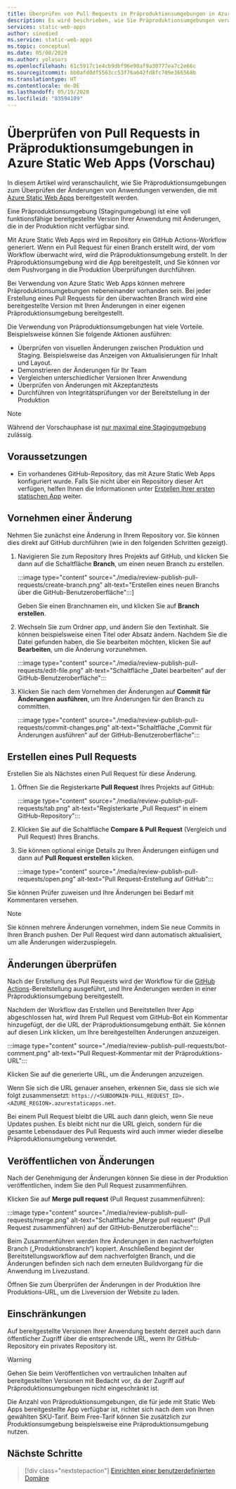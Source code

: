 ```yaml
---
title: Überprüfen von Pull Requests in Präproduktionsumgebungen in Azure Static Web Apps
description: Es wird beschrieben, wie Sie Präproduktionsumgebungen verwenden, um Änderungen von Pull Requests in Azure Static Web Apps zu überprüfen.
services: static-web-apps
author: sinedied
ms.service: static-web-apps
ms.topic: conceptual
ms.date: 05/08/2020
ms.author: yolasors
ms.openlocfilehash: 61c5917c1e4cb9dbf96e90af9a30777ea7c2e66c
ms.sourcegitcommit: bb0afd0df5563cc53f76a642fd8fc709e366568b
ms.translationtype: HT
ms.contentlocale: de-DE
ms.lasthandoff: 05/19/2020
ms.locfileid: "83594109"
---
```

# <a name="review-pull-requests-in-pre-production-environments-in-azure-static-web-apps-preview"></a>Überprüfen von Pull Requests in Präproduktionsumgebungen in Azure Static Web Apps (Vorschau)

In diesem Artikel wird veranschaulicht, wie Sie Präproduktionsumgebungen zum Überprüfen der Änderungen von Anwendungen verwenden, die mit [Azure Static Web Apps](overview.md) bereitgestellt werden.

Eine Präproduktionsumgebung (Stagingumgebung) ist eine voll funktionsfähige bereitgestellte Version Ihrer Anwendung mit Änderungen, die in der Produktion nicht verfügbar sind.

Mit Azure Static Web Apps wird im Repository ein GitHub Actions-Workflow generiert. Wenn ein Pull Request für einen Branch erstellt wird, der vom Workflow überwacht wird, wird die Präproduktionsumgebung erstellt. In der Präproduktionsumgebung wird die App bereitgestellt, und Sie können vor dem Pushvorgang in die Produktion Überprüfungen durchführen.

Bei Verwendung von Azure Static Web Apps können mehrere Präproduktionsumgebungen nebeneinander vorhanden sein. Bei jeder Erstellung eines Pull Requests für den überwachten Branch wird eine bereitgestellte Version mit Ihren Änderungen in einer eigenen Präproduktionsumgebung bereitgestellt.

Die Verwendung von Präproduktionsumgebungen hat viele Vorteile. Beispielsweise können Sie folgende Aktionen ausführen:

- Überprüfen von visuellen Änderungen zwischen Produktion und Staging. Beispielsweise das Anzeigen von Aktualisierungen für Inhalt und Layout.
- Demonstrieren der Änderungen für Ihr Team
- Vergleichen unterschiedlicher Versionen Ihrer Anwendung
- Überprüfen von Änderungen mit Akzeptanztests
- Durchführen von Integritätsprüfungen vor der Bereitstellung in der Produktion

> [!NOTE]
> Während der Vorschauphase ist [nur maximal eine Stagingumgebung](quotas.md) zulässig.

## <a name="prerequisites"></a>Voraussetzungen

- Ein vorhandenes GitHub-Repository, das mit Azure Static Web Apps konfiguriert wurde. Falls Sie nicht über ein Repository dieser Art verfügen, helfen Ihnen die Informationen unter [Erstellen Ihrer ersten statischen App](getting-started.md) weiter.

## <a name="make-a-change"></a>Vornehmen einer Änderung

Nehmen Sie zunächst eine Änderung in Ihrem Repository vor. Sie können dies direkt auf GitHub durchführen (wie in den folgenden Schritten gezeigt).

1. Navigieren Sie zum Repository Ihres Projekts auf GitHub, und klicken Sie dann auf die Schaltfläche **Branch**, um einen neuen Branch zu erstellen.

    :::image type="content" source="./media/review-publish-pull-requests/create-branch.png" alt-text="Erstellen eines neuen Branchs über die GitHub-Benutzeroberfläche":::]

    Geben Sie einen Branchnamen ein, und klicken Sie auf **Branch erstellen**.

1. Wechseln Sie zum Ordner _app_, und ändern Sie den Textinhalt. Sie können beispielsweise einen Titel oder Absatz ändern. Nachdem Sie die Datei gefunden haben, die Sie bearbeiten möchten, klicken Sie auf **Bearbeiten**, um die Änderung vorzunehmen.

    :::image type="content" source="./media/review-publish-pull-requests/edit-file.png" alt-text="Schaltfläche „Datei bearbeiten“ auf der GitHub-Benutzeroberfläche":::

1. Klicken Sie nach dem Vornehmen der Änderungen auf **Commit für Änderungen ausführen**, um Ihre Änderungen für den Branch zu committen.

    :::image type="content" source="./media/review-publish-pull-requests/commit-changes.png" alt-text="Schaltfläche „Commit für Änderungen ausführen“ auf der GitHub-Benutzeroberfläche":::

## <a name="create-a-pull-request"></a>Erstellen eines Pull Requests

Erstellen Sie als Nächstes einen Pull Request für diese Änderung.

1. Öffnen Sie die Registerkarte **Pull Request** Ihres Projekts auf GitHub:

    :::image type="content" source="./media/review-publish-pull-requests/tab.png" alt-text="Registerkarte „Pull Request“ in einem GitHub-Repository":::

1. Klicken Sie auf die Schaltfläche **Compare & Pull Request** (Vergleich und Pull Request) Ihres Branchs.

1. Sie können optional einige Details zu Ihren Änderungen einfügen und dann auf **Pull Request erstellen** klicken.

    :::image type="content" source="./media/review-publish-pull-requests/open.png" alt-text="Pull Request-Erstellung auf GitHub":::

Sie können Prüfer zuweisen und Ihre Änderungen bei Bedarf mit Kommentaren versehen.

> [!NOTE]
> Sie können mehrere Änderungen vornehmen, indem Sie neue Commits in Ihren Branch pushen. Der Pull Request wird dann automatisch aktualisiert, um alle Änderungen widerzuspiegeln.

## <a name="review-changes"></a>Änderungen überprüfen

Nach der Erstellung des Pull Requests wird der Workflow für die [GitHub Actions](https://github.com/features/actions)-Bereitstellung ausgeführt, und Ihre Änderungen werden in einer Präproduktionsumgebung bereitgestellt.

Nachdem der Workflow das Erstellen und Bereitstellen Ihrer App abgeschlossen hat, wird Ihrem Pull Request vom GitHub-Bot ein Kommentar hinzugefügt, der die URL der Präproduktionsumgebung enthält. Sie können auf diesen Link klicken, um Ihre bereitgestellten Änderungen anzuzeigen.

:::image type="content" source="./media/review-publish-pull-requests/bot-comment.png" alt-text="Pull Request-Kommentar mit der Präproduktions-URL":::

Klicken Sie auf die generierte URL, um die Änderungen anzuzeigen.

Wenn Sie sich die URL genauer ansehen, erkennen Sie, dass sie sich wie folgt zusammensetzt: `https://<SUBDOMAIN-PULL_REQUEST_ID>.<AZURE_REGION>.azurestaticapps.net`.

Bei einem Pull Request bleibt die URL auch dann gleich, wenn Sie neue Updates pushen. Es bleibt nicht nur die URL gleich, sondern für die gesamte Lebensdauer des Pull Requests wird auch immer wieder dieselbe Präproduktionsumgebung verwendet.

## <a name="publish-changes"></a>Veröffentlichen von Änderungen

Nach der Genehmigung der Änderungen können Sie diese in der Produktion veröffentlichen, indem Sie den Pull Request zusammenführen.

Klicken Sie auf **Merge pull request** (Pull Request zusammenführen):

:::image type="content" source="./media/review-publish-pull-requests/merge.png" alt-text="Schaltfläche „Merge pull request“ (Pull Request zusammenführen) auf der GitHub-Benutzeroberfläche":::

Beim Zusammenführen werden Ihre Änderungen in den nachverfolgten Branch („Produktionsbranch“) kopiert. Anschließend beginnt der Bereitstellungsworkflow auf dem nachverfolgten Branch, und die Änderungen befinden sich nach dem erneuten Buildvorgang für die Anwendung im Livezustand.

Öffnen Sie zum Überprüfen der Änderungen in der Produktion Ihre Produktions-URL, um die Liveversion der Website zu laden.

## <a name="limitations"></a>Einschränkungen

Auf bereitgestellte Versionen Ihrer Anwendung besteht derzeit auch dann öffentlicher Zugriff über die entsprechende URL, wenn Ihr GitHub-Repository ein privates Repository ist.

> [!WARNING]
> Gehen Sie beim Veröffentlichen von vertraulichen Inhalten auf bereitgestellten Versionen mit Bedacht vor, da der Zugriff auf Präproduktionsumgebungen nicht eingeschränkt ist.

Die Anzahl von Präproduktionsumgebungen, die für jede mit Static Web Apps bereitgestellte App verfügbar ist, richtet sich nach dem von Ihnen gewählten SKU-Tarif. Beim Free-Tarif können Sie zusätzlich zur Produktionsumgebung beispielsweise eine Präproduktionsumgebung nutzen.

## <a name="next-steps"></a>Nächste Schritte

> [!div class="nextstepaction"]
> [Einrichten einer benutzerdefinierten Domäne](custom-domain.md)
